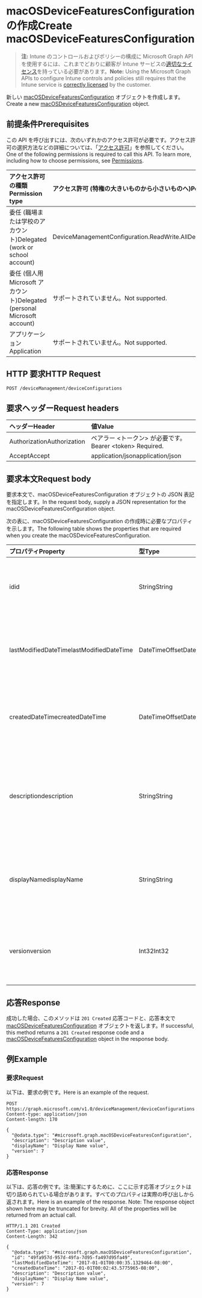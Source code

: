 # <a name="create-macosdevicefeaturesconfiguration"></a><span data-ttu-id="3c907-101">macOSDeviceFeaturesConfiguration の作成</span><span class="sxs-lookup"><span data-stu-id="3c907-101">Create macOSDeviceFeaturesConfiguration</span></span>

> <span data-ttu-id="3c907-102">**注:** Intune のコントロールおよびポリシーの構成に Microsoft Graph API を使用するには、これまでどおりに顧客が Intune サービスの[適切なライセンス](https://go.microsoft.com/fwlink/?linkid=839381)を持っている必要があります。</span><span class="sxs-lookup"><span data-stu-id="3c907-102">**Note:** Using the Microsoft Graph APIs to configure Intune controls and policies still requires that the Intune service is [correctly licensed](https://go.microsoft.com/fwlink/?linkid=839381) by the customer.</span></span>

<span data-ttu-id="3c907-103">新しい [macOSDeviceFeaturesConfiguration](../resources/intune_deviceconfig_macosdevicefeaturesconfiguration.md) オブジェクトを作成します。</span><span class="sxs-lookup"><span data-stu-id="3c907-103">Create a new [macOSDeviceFeaturesConfiguration](../resources/intune_deviceconfig_macosdevicefeaturesconfiguration.md) object.</span></span>
## <a name="prerequisites"></a><span data-ttu-id="3c907-104">前提条件</span><span class="sxs-lookup"><span data-stu-id="3c907-104">Prerequisites</span></span>
<span data-ttu-id="3c907-p101">この API を呼び出すには、次のいずれかのアクセス許可が必要です。アクセス許可の選択方法などの詳細については、「[アクセス許可](../../../concepts/permissions_reference.md)」を参照してください。</span><span class="sxs-lookup"><span data-stu-id="3c907-p101">One of the following permissions is required to call this API. To learn more, including how to choose permissions, see [Permissions](../../../concepts/permissions_reference.md).</span></span>

|<span data-ttu-id="3c907-107">アクセス許可の種類</span><span class="sxs-lookup"><span data-stu-id="3c907-107">Permission type</span></span>|<span data-ttu-id="3c907-108">アクセス許可 (特権の大きいものから小さいものへ)</span><span class="sxs-lookup"><span data-stu-id="3c907-108">Permissions (from most to least privileged)</span></span>|
|:---|:---|
|<span data-ttu-id="3c907-109">委任 (職場または学校のアカウント)</span><span class="sxs-lookup"><span data-stu-id="3c907-109">Delegated (work or school account)</span></span>|<span data-ttu-id="3c907-110">DeviceManagementConfiguration.ReadWrite.All</span><span class="sxs-lookup"><span data-stu-id="3c907-110">DeviceManagementConfiguration.ReadWrite.All</span></span>|
|<span data-ttu-id="3c907-111">委任 (個人用 Microsoft アカウント)</span><span class="sxs-lookup"><span data-stu-id="3c907-111">Delegated (personal Microsoft account)</span></span>|<span data-ttu-id="3c907-112">サポートされていません。</span><span class="sxs-lookup"><span data-stu-id="3c907-112">Not supported.</span></span>|
|<span data-ttu-id="3c907-113">アプリケーション</span><span class="sxs-lookup"><span data-stu-id="3c907-113">Application</span></span>|<span data-ttu-id="3c907-114">サポートされていません。</span><span class="sxs-lookup"><span data-stu-id="3c907-114">Not supported.</span></span>|

## <a name="http-request"></a><span data-ttu-id="3c907-115">HTTP 要求</span><span class="sxs-lookup"><span data-stu-id="3c907-115">HTTP Request</span></span>
<!-- {
  "blockType": "ignored"
}
-->
``` http
POST /deviceManagement/deviceConfigurations
```

## <a name="request-headers"></a><span data-ttu-id="3c907-116">要求ヘッダー</span><span class="sxs-lookup"><span data-stu-id="3c907-116">Request headers</span></span>
|<span data-ttu-id="3c907-117">ヘッダー</span><span class="sxs-lookup"><span data-stu-id="3c907-117">Header</span></span>|<span data-ttu-id="3c907-118">値</span><span class="sxs-lookup"><span data-stu-id="3c907-118">Value</span></span>|
|:---|:---|
|<span data-ttu-id="3c907-119">Authorization</span><span class="sxs-lookup"><span data-stu-id="3c907-119">Authorization</span></span>|<span data-ttu-id="3c907-120">ベアラー &lt;トークン&gt; が必要です。</span><span class="sxs-lookup"><span data-stu-id="3c907-120">Bearer &lt;token&gt; Required.</span></span>|
|<span data-ttu-id="3c907-121">Accept</span><span class="sxs-lookup"><span data-stu-id="3c907-121">Accept</span></span>|<span data-ttu-id="3c907-122">application/json</span><span class="sxs-lookup"><span data-stu-id="3c907-122">application/json</span></span>|

## <a name="request-body"></a><span data-ttu-id="3c907-123">要求本文</span><span class="sxs-lookup"><span data-stu-id="3c907-123">Request body</span></span>
<span data-ttu-id="3c907-124">要求本文で、macOSDeviceFeaturesConfiguration オブジェクトの JSON 表記を指定します。</span><span class="sxs-lookup"><span data-stu-id="3c907-124">In the request body, supply a JSON representation for the macOSDeviceFeaturesConfiguration object.</span></span>

<span data-ttu-id="3c907-125">次の表に、macOSDeviceFeaturesConfiguration の作成時に必要なプロパティを示します。</span><span class="sxs-lookup"><span data-stu-id="3c907-125">The following table shows the properties that are required when you create the macOSDeviceFeaturesConfiguration.</span></span>

|<span data-ttu-id="3c907-126">プロパティ</span><span class="sxs-lookup"><span data-stu-id="3c907-126">Property</span></span>|<span data-ttu-id="3c907-127">型</span><span class="sxs-lookup"><span data-stu-id="3c907-127">Type</span></span>|<span data-ttu-id="3c907-128">説明</span><span class="sxs-lookup"><span data-stu-id="3c907-128">Description</span></span>|
|:---|:---|:---|
|<span data-ttu-id="3c907-129">id</span><span class="sxs-lookup"><span data-stu-id="3c907-129">id</span></span>|<span data-ttu-id="3c907-130">String</span><span class="sxs-lookup"><span data-stu-id="3c907-130">String</span></span>|<span data-ttu-id="3c907-131">エンティティのキー。</span><span class="sxs-lookup"><span data-stu-id="3c907-131">Key of the entity.</span></span> <span data-ttu-id="3c907-132">[deviceConfiguration](../resources/intune_deviceconfig_deviceconfiguration.md) から継承します</span><span class="sxs-lookup"><span data-stu-id="3c907-132">Inherited from [deviceConfiguration](../resources/intune_deviceconfig_deviceconfiguration.md)</span></span>|
|<span data-ttu-id="3c907-133">lastModifiedDateTime</span><span class="sxs-lookup"><span data-stu-id="3c907-133">lastModifiedDateTime</span></span>|<span data-ttu-id="3c907-134">DateTimeOffset</span><span class="sxs-lookup"><span data-stu-id="3c907-134">DateTimeOffset</span></span>|<span data-ttu-id="3c907-135">オブジェクトの最終更新の DateTime。</span><span class="sxs-lookup"><span data-stu-id="3c907-135">DateTime the object was last modified.</span></span> <span data-ttu-id="3c907-136">[deviceConfiguration](../resources/intune_deviceconfig_deviceconfiguration.md) から継承します</span><span class="sxs-lookup"><span data-stu-id="3c907-136">Inherited from [deviceConfiguration](../resources/intune_deviceconfig_deviceconfiguration.md)</span></span>|
|<span data-ttu-id="3c907-137">createdDateTime</span><span class="sxs-lookup"><span data-stu-id="3c907-137">createdDateTime</span></span>|<span data-ttu-id="3c907-138">DateTimeOffset</span><span class="sxs-lookup"><span data-stu-id="3c907-138">DateTimeOffset</span></span>|<span data-ttu-id="3c907-139">オブジェクトが作成された DateTime。</span><span class="sxs-lookup"><span data-stu-id="3c907-139">DateTime the object was created.</span></span> <span data-ttu-id="3c907-140">[deviceConfiguration](../resources/intune_deviceconfig_deviceconfiguration.md) から継承します</span><span class="sxs-lookup"><span data-stu-id="3c907-140">Inherited from [deviceConfiguration](../resources/intune_deviceconfig_deviceconfiguration.md)</span></span>|
|<span data-ttu-id="3c907-141">description</span><span class="sxs-lookup"><span data-stu-id="3c907-141">description</span></span>|<span data-ttu-id="3c907-142">String</span><span class="sxs-lookup"><span data-stu-id="3c907-142">String</span></span>|<span data-ttu-id="3c907-143">管理者が指定した、デバイス構成についての説明。</span><span class="sxs-lookup"><span data-stu-id="3c907-143">Admin provided description of the Device Configuration.</span></span> <span data-ttu-id="3c907-144">[deviceConfiguration](../resources/intune_deviceconfig_deviceconfiguration.md) から継承します</span><span class="sxs-lookup"><span data-stu-id="3c907-144">Inherited from [deviceConfiguration](../resources/intune_deviceconfig_deviceconfiguration.md)</span></span>|
|<span data-ttu-id="3c907-145">displayName</span><span class="sxs-lookup"><span data-stu-id="3c907-145">displayName</span></span>|<span data-ttu-id="3c907-146">String</span><span class="sxs-lookup"><span data-stu-id="3c907-146">String</span></span>|<span data-ttu-id="3c907-147">管理者が指定した、デバイス構成の名前。</span><span class="sxs-lookup"><span data-stu-id="3c907-147">Admin provided name of the device configuration.</span></span> <span data-ttu-id="3c907-148">[deviceConfiguration](../resources/intune_deviceconfig_deviceconfiguration.md) から継承します</span><span class="sxs-lookup"><span data-stu-id="3c907-148">Inherited from [deviceConfiguration](../resources/intune_deviceconfig_deviceconfiguration.md)</span></span>|
|<span data-ttu-id="3c907-149">version</span><span class="sxs-lookup"><span data-stu-id="3c907-149">version</span></span>|<span data-ttu-id="3c907-150">Int32</span><span class="sxs-lookup"><span data-stu-id="3c907-150">Int32</span></span>|<span data-ttu-id="3c907-151">デバイス構成のバージョン。</span><span class="sxs-lookup"><span data-stu-id="3c907-151">Version of the device configuration.</span></span> <span data-ttu-id="3c907-152">[deviceConfiguration](../resources/intune_deviceconfig_deviceconfiguration.md) から継承します</span><span class="sxs-lookup"><span data-stu-id="3c907-152">Inherited from [deviceConfiguration](../resources/intune_deviceconfig_deviceconfiguration.md)</span></span>|



## <a name="response"></a><span data-ttu-id="3c907-153">応答</span><span class="sxs-lookup"><span data-stu-id="3c907-153">Response</span></span>
<span data-ttu-id="3c907-154">成功した場合、このメソッドは `201 Created` 応答コードと、応答本文で [macOSDeviceFeaturesConfiguration](../resources/intune_deviceconfig_macosdevicefeaturesconfiguration.md) オブジェクトを返します。</span><span class="sxs-lookup"><span data-stu-id="3c907-154">If successful, this method returns a `201 Created` response code and a [macOSDeviceFeaturesConfiguration](../resources/intune_deviceconfig_macosdevicefeaturesconfiguration.md) object in the response body.</span></span>

## <a name="example"></a><span data-ttu-id="3c907-155">例</span><span class="sxs-lookup"><span data-stu-id="3c907-155">Example</span></span>
### <a name="request"></a><span data-ttu-id="3c907-156">要求</span><span class="sxs-lookup"><span data-stu-id="3c907-156">Request</span></span>
<span data-ttu-id="3c907-157">以下は、要求の例です。</span><span class="sxs-lookup"><span data-stu-id="3c907-157">Here is an example of the request.</span></span>
``` http
POST https://graph.microsoft.com/v1.0/deviceManagement/deviceConfigurations
Content-type: application/json
Content-length: 170

{
  "@odata.type": "#microsoft.graph.macOSDeviceFeaturesConfiguration",
  "description": "Description value",
  "displayName": "Display Name value",
  "version": 7
}
```

### <a name="response"></a><span data-ttu-id="3c907-158">応答</span><span class="sxs-lookup"><span data-stu-id="3c907-158">Response</span></span>
<span data-ttu-id="3c907-p108">以下は、応答の例です。注:簡潔にするために、ここに示す応答オブジェクトは切り詰められている場合があります。すべてのプロパティは実際の呼び出しから返されます。</span><span class="sxs-lookup"><span data-stu-id="3c907-p108">Here is an example of the response. Note: The response object shown here may be truncated for brevity. All of the properties will be returned from an actual call.</span></span>
``` http
HTTP/1.1 201 Created
Content-Type: application/json
Content-Length: 342

{
  "@odata.type": "#microsoft.graph.macOSDeviceFeaturesConfiguration",
  "id": "49fa957d-957d-49fa-7d95-fa497d95fa49",
  "lastModifiedDateTime": "2017-01-01T00:00:35.1329464-08:00",
  "createdDateTime": "2017-01-01T00:02:43.5775965-08:00",
  "description": "Description value",
  "displayName": "Display Name value",
  "version": 7
}
```



